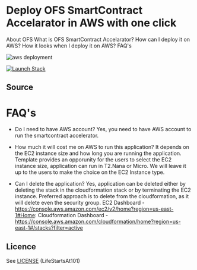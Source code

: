 # Deploy OFS SmartContract Accelarator in AWS with one click

About OFS
What is OFS SmartContract Accelarator?
How can I deploy it on AWS? 
How it looks when I deploy it on AWS?
FAQ's





![aws deployment](https://s3.amazonaws.com/ecs-cfn-templates-101/OFSBlockchain.svg)







<a href="https://console.aws.amazon.com/cloudformation/home?region=us-east-1#/stacks/new?stackName=BCBOneClickDeployment&amp;templateURL=https://s3.amazonaws.com/ecs-cfn-templates-101/oneclickdeployment.json" target="_blank"><span class="inlinemediaobject"><img alt="Launch Stack" src="https://docs.aws.amazon.com/AWSCloudFormation/latest/UserGuide/images/cloudformation-launch-stack-button.png"></a>
## Source

# FAQ's
- Do I need to have AWS account?
Yes, you need to have AWS account to run the smartcontract accelerator.

- How much it will cost me on AWS to run this application?
It depends on the EC2 instance size and how long you are running the application. Template provides an opporunity for the users to select the EC2 instance size, application can run in T2.Nana or Micro. We will leave it up to the users to make the choice on the EC2 Instance type.

- Can I delete the application?
Yes, application can be deleted either by deleting the stack in the cloudformation stack or by terminating the EC2 instance. Preferred approach is to delete from the cloudformation, as it will delete even the security group.
EC2 Dashboard - https://console.aws.amazon.com/ec2/v2/home?region=us-east-1#Home:
Cloudformation Dashboard - https://console.aws.amazon.com/cloudformation/home?region=us-east-1#/stacks?filter=active


## Licence

See [LICENSE](LICENSE) (LifeStartsAt101)
